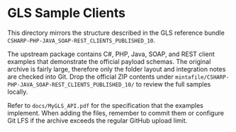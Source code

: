 # GLS Sample Clients

This directory mirrors the structure described in the GLS reference bundle `CSHARP-PHP-JAVA_SOAP-REST_CLIENTS_PUBLISHED_10`.

The upstream package contains C#, PHP, Java, SOAP, and REST client examples that demonstrate the official payload schemas. The
original archive is fairly large, therefore only the folder layout and integration notes are checked into Git. Drop the official
ZIP contents under `mintafile/CSHARP-PHP-JAVA_SOAP-REST_CLIENTS_PUBLISHED_10/` to review the full samples locally.

Refer to `docs/MyGLS_API.pdf` for the specification that the examples implement. When adding the files, remember to commit them or
configure Git LFS if the archive exceeds the regular GitHub upload limit.
